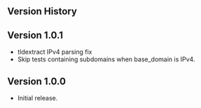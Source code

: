 ## Version History

Version 1.0.1
-------------
- tldextract IPv4 parsing fix
- Skip tests containing subdomains when base_domain is IPv4.

Version 1.0.0
-------------
- Initial release.